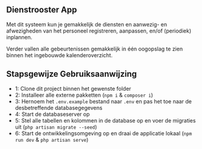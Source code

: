 ## Dienstrooster App

Met dit systeem kun je gemakkelijk de diensten en aanwezig- en afwezigheden van het personeel registreren, aanpassen, en/of (periodiek) inplannen.

Verder vallen alle gebeurtenissen gemakkelijk in één oogopslag te zien binnen het ingebouwde kalenderoverzicht.

## Stapsgewijze Gebruiksaanwijzing

- 1: Clone dit project binnen het gewenste folder
- 2: Installeer alle externe pakketten (`npm i` & `composer i`)
- 3: Hernoem het `.env.example` bestand naar `.env` en pas het toe naar de desbetreffende databasegegevens
- 4: Start de databaseserver op
- 5: Stel alle tabellen en kolommen in de database op en voer de migraties uit (`php artisan migrate --seed`)
- 6: Start de ontwikkelingsomgeving op en draai de applicatie lokaal (`npm run dev` & `php artisan serve`)
